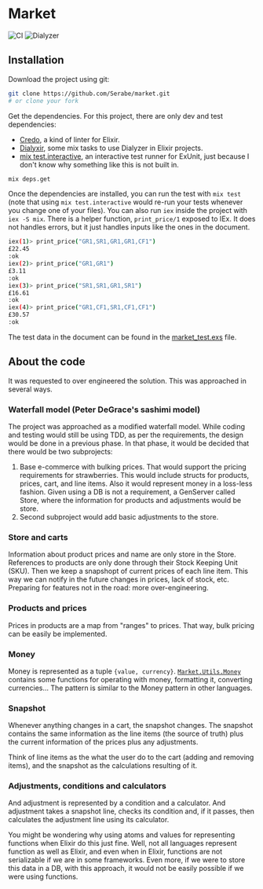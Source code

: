 # Market

![CI](https://github.com/Serabe/market/actions/workflows/elixir-ci.yml/badge.svg)
![Dialyzer](https://github.com/Serabe/market/actions/workflows/dialyzer.yml/badge.svg)


## Installation

Download the project using git:

```bash
git clone https://github.com/Serabe/market.git
# or clone your fork
```

Get the dependencies. For this project, there are only dev and test dependencies:

- [Credo](https://hexdocs.pm/credo/overview.html), a kind of linter for Elixir.
- [Dialyxir](https://hexdocs.pm/dialyxir/readme.html), some mix tasks to use Dialyzer in Elixir projects.
- [mix test.interactive](https://hexdocs.pm/mix_test_interactive/readme.html), an interactive test runner for ExUnit,
  just because I don't know why something like this is not built in.

```bash
mix deps.get
```

Once the dependencies are installed, you can run the test with `mix test` (note that using `mix test.interactive` would re-run your tests whenever you change one of your files).
You can also run `iex` inside the project with
`iex -S mix`. There is a helper function, `print_price/1` exposed to IEx. It does not handles errors, but it just handles
inputs like the ones in the document.

```bash
iex(1)> print_price("GR1,SR1,GR1,GR1,CF1")
£22.45
:ok
iex(2)> print_price("GR1,GR1")
£3.11
:ok
iex(3)> print_price("SR1,SR1,GR1,SR1")
£16.61
:ok
iex(4)> print_price("GR1,CF1,SR1,CF1,CF1")
£30.57
:ok
```

The test data in the document can be found in the [market_test.exs](https://github.com/Serabe/market/blob/main/test/market_test.exs) file.

## About the code

It was requested to over engineered the solution. This was approached in several ways.

### Waterfall model (Peter DeGrace's sashimi model)

The project was approached as a modified waterfall model. While coding and testing would still be using TDD, as per the requirements,
the design would be done in a previous phase. In that phase, it would be decided that there would be two subprojects:

1. Base e-commerce with bulking prices. That would support the pricing requirements for strawberries. This would include structs for
   products, prices, cart, and line items. Also it would represent money in a loss-less fashion. Given using a DB is not a requirement,
   a GenServer called Store, where the information for products and adjustments would be store.
2. Second subproject would add basic adjustments to the store.

### Store and carts

Information about product prices and name are only store in the Store. References to products are only done through their Stock Keeping
Unit (SKU). Then we keep a snapshopt of current prices of each line item. This way we can notify in the future changes in prices, lack
of stock, etc. Preparing for features not in the road: more over-engineering.

### Products and prices

Prices in products are a map from "ranges" to prices. That way, bulk pricing can be easily be implemented.

### Money

Money is represented as a tuple `{value, currency}`. [`Market.Utils.Money`](https://github.com/Serabe/market/blob/main/lib/market/utils/money.ex)
contains some functions for operating with money, formatting it, converting currencies...
The pattern is similar to the Money pattern in other languages.

### Snapshot

Whenever anything changes in a cart, the snapshot changes. The snapshot contains the same information as the line
items (the source of truth) plus the current information of the prices plus any adjustments.

Think of line items as the what the user do to the cart (adding and removing items), and the snapshot as the
calculations resulting of it.

### Adjustments, conditions and calculators

And adjustment is represented by a condition and a calculator. And adjustment takes a snapshot line, checks its
condition and, if it passes, then calculates the adjustment line using its calculator.

You might be wondering why using atoms and values for representing functions when Elixir do this just fine. Well,
not all languages represent function as well as Elixir, and even when in Elixir, functions are not serializable
if we are in some frameworks. Even more, if we were to store this data in a DB, with this approach, it would not
be easily possible if we were using functions.
